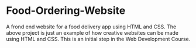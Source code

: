 # Food-Ordering-Website
A frond end website for a food delivery app using HTML and CSS.
The above project is just an example of how creative websites can be made using HTML and CSS.
This is an initial step in the Web Development Course.
